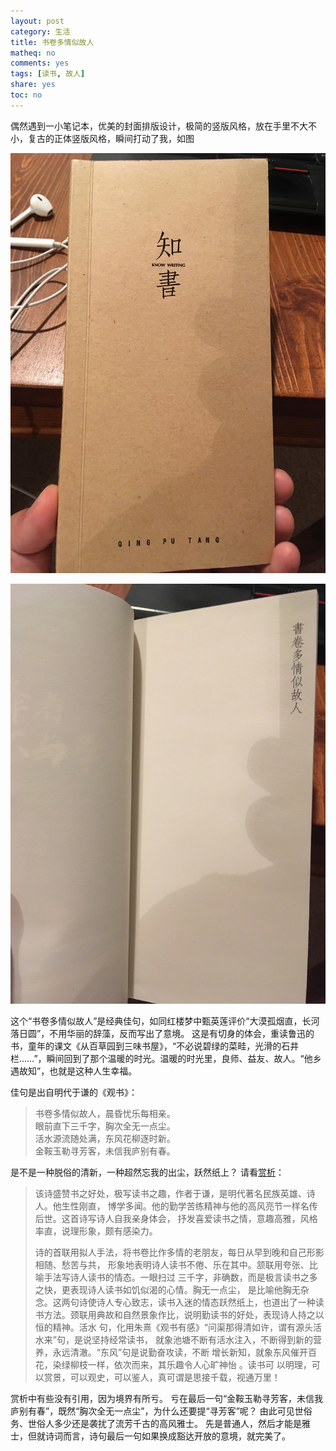 ```yaml
---
layout: post
category: 生活
title: 书卷多情似故人
matheq: no
comments: yes
tags: [读书, 故人]
share: yes
toc: no
---
```


偶然遇到一小笔记本，优美的封面排版设计，极简的竖版风格，放在手里不大不小，复古的正体竖版风格，瞬间打动了我，如图

<a class="fancybox" rel="gallery1" href="https://raw.githubusercontent.com/dustincys/cn/assets/sjdqsgr1.jpg" title="书卷多情似故人"><img src="https://raw.githubusercontent.com/dustincys/cn/assets/sjdqsgr1.jpg" alt="书卷多情似故人" /></a>

<a class="fancybox" rel="gallery1" href="https://raw.githubusercontent.com/dustincys/cn/assets/sjdqsgr2.jpg" title="书卷多情似故人"><img src="https://raw.githubusercontent.com/dustincys/cn/assets/sjdqsgr2.jpg" alt="书卷多情似故人" /></a>

这个“书卷多情似故人”是经典佳句，如同红楼梦中甄英莲评价“大漠孤烟直，长河落日圆”，不用华丽的辞藻，反而写出了意境。
这是有切身的体会，重读鲁迅的书，童年的课文《从百草园到三味书屋》，“不必说碧绿的菜畦，光滑的石井栏……”，瞬间回到了那个温暖的时光。温暖的时光里，良师、益友、故人。“他乡遇故知”，也就是这种人生幸福。

佳句是出自明代于谦的《观书》：

> 书卷多情似故人，晨昏忧乐每相亲。  
> 眼前直下三千字，胸次全无一点尘。  
> 活水源流随处满，东风花柳逐时新。  
> 金鞍玉勒寻芳客，未信我庐别有春。 

是不是一种脱俗的清新，一种超然忘我的出尘，跃然纸上？
请看[赏析](https://so.gushiwen.org/mingju/juv_4269032e5a6e.aspx)：

> 该诗盛赞书之好处，极写读书之趣，作者于谦，是明代著名民族英雄、诗人。他生性刚直，
> 博学多闻。他的勤学苦练精神与他的高风亮节一样名传后世。这首诗写诗人自我亲身体会，
> 抒发喜爱读书之情，意趣高雅，风格率直，说理形象，颇有感染力。
> 
> 诗的首联用拟人手法，将书卷比作多情的老朋友，每日从早到晚和自己形影相随、愁苦与共，
> 形象地表明诗人读书不倦、乐在其中。颔联用夸张、比喻手法写诗人读书的情态。一眼扫过
> 三千字，非确数，而是极言读书之多之快，更表现诗人读书如饥似渴的心情。胸无一点尘，
> 是比喻他胸无杂念。这两句诗使诗人专心致志，读书入迷的情态跃然纸上，也道出了一种读
> 书方法。颈联用典故和自然景象作比，说明勤读书的好处，表现诗人持之以恒的精神。活水
> 句，化用朱熹《观书有感》“问渠那得清如许，谓有源头活水来”句，是说坚持经常读书，
> 就象池塘不断有活水注入，不断得到新的营养，永远清澈。“东风”句是说勤奋攻读，不断
> 增长新知，就象东风催开百花，染绿柳枝一样，依次而来，其乐趣令人心旷神怡 。读书可
> 以明理，可以赏景，可以观史，可以鉴人，真可谓是思接千载，视通万里！

赏析中有些没有引用，因为境界有所亏。
亏在最后一句“金鞍玉勒寻芳客，未信我庐别有春”，既然“胸次全无一点尘”，为什么还要提“寻芳客”呢？
由此可见世俗务、世俗人多少还是袭扰了流芳千古的高风雅士。
先是普通人，然后才能是雅士，但就诗词而言，诗句最后一句如果换成豁达开放的意境，就完美了。

